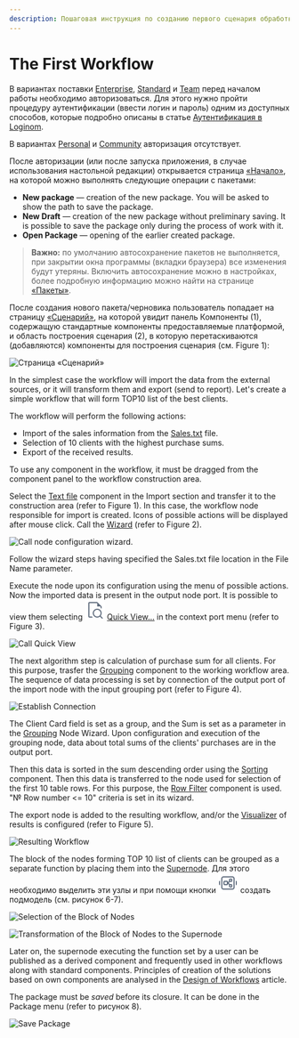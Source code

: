 ```yaml
---
description: Пошаговая инструкция по созданию первого сценария обработки данных в аналитической платформе Loginom. Создание и сохранение пакета. Добавление и настройка узлов сценария. Пример сценария.
---
```

# The First Workflow

В вариантах поставки [Enterprise](https://loginom.ru/platform/pricing#edition-enterprise), [Standard](https://loginom.ru/platform/pricing#edition-standard) и [Team](https://loginom.ru/platform/pricing#edition-team) перед началом работы необходимо авторизоваться. Для этого нужно пройти процедуру аутентификации (ввести логин и пароль) одним из доступных способов, которые подробно описаны в статье [Аутентификация в Loginom](./authentication.md).

В вариантах [Personal](https://loginom.ru/platform/pricing#edition-personal) и [Community](https://loginom.ru/platform/pricing#edition-personal) авторизация отсутствует.

После авторизации (или после запуска приложения, в случае использования настольной редакции) открывается страница [«Начало»](./../interface/home-page.md), на которой можно выполнять следующие операции с пакетами:

* **New package** — creation of the new package. You will be asked to show the path to save the package.
* **New Draft** — creation of the new package without preliminary saving. It is possible to save the package only during the process of work with it.
* **Open Package** — opening of the earlier created package.

> **Важно:**  по умолчанию автосохранение пакетов не выполняется, при закрытии окна программы (вкладки браузера) все изменения будут утеряны. Включить автосохранение можно в настройках, более подробную информацию можно найти на странице [«Пакеты»](https://help.loginom.ru/userguide/interface/packages.html).

После создания нового пакета/черновика пользователь попадает на страницу [«Сценарий»](./../interface/workflow.md), на которой увидит панель Компоненты (1), содержащую стандартные компоненты предоставляемые платформой, и область построения сценария (2), в которую перетаскиваются (добавляются) компоненты для построения сценария (см. Figure 1):

![Страница «Сценарий» ](./first-scenario-2.png)

In the simplest case the workflow will import the data from the external sources, or it will transform them and export (send to report).
Let's create a simple workflow that will form TOP10 list of the best clients.

The workflow will perform the following actions:

* Import of the sales information from the [Sales.txt](./../attach/Sales.txt) file.
* Selection of 10 clients with the highest purchase sums.
* Export of the received results.

To use any component in the workflow, it must be dragged from the component panel to the workflow construction area.

Select the [Text file](./../integration/import/txt-csv.md) component in the Import section and transfer it to the construction area (refer to Figure 1). In this case, the workflow node responsible for import is created. Icons of possible actions will be displayed after mouse click. Call the [Wizard](./../integration/import/txt-csv.md) (refer to Figure 2).

![Call node configuration wizard.](./first-scenario-3.png)

Follow the wizard steps having specified the Sales.txt file location in the File Name parameter.

Execute the node upon its configuration using the menu of possible actions. Now the imported data is present in the output node port. It is possible to view them selecting ![ ](./../images/icons/common/toolbar-controls/show-fast-viewer_default.svg) [Quick View…](./../visualization/preview/quick-view.md) in the context port menu (refer to Figure 3).

![Call Quick View](./first-scenario-4.png)

The next algorithm step is calculation of purchase sum for all clients. For this purpose, trasfer the [Grouping](./../processors/transformation/grouping.md) component to the working workflow area. The sequence of data processing is set by connection of the output port of the import node with the input grouping port (refer to Figure 4).

![Establish Connection](./first-scenario-5.png)

The Client Card field is set as a group, and the Sum is set as a parameter in the [Grouping](./../processors/transformation/grouping.md) Node Wizard. Upon configuration and execution of the grouping node, data about total sums of the clients' purchases are in the output port.

Then this data is sorted in the sum descending order using the [Sorting](./../processors/transformation/sorting.md) component. Then this data is transferred to the node used for selection of the first 10 table rows.  For this purpose, the [Row Filter](./../processors/transformation/row-filter/README.md) component is used. "№ Row number <= 10" criteria is set in its wizard.

The export node is added to the resulting workflow, and/or the [Visualizer](./../visualization/README.md) of results is configured (refer to Figure 5).

![Resulting Workflow](./first-scenario-6.png)

The block of the nodes forming TOP 10 list of clients can be grouped as a separate function by placing them into the [Supernode](./../processors/control/supernode.md). Для этого необходимо выделить эти узлы и при помощи кнопки ![](./../images/icons/common/toolbar-controls/compose-generic-model_default.svg) создать подмодель (см. рисунок 6-7).

![Selection of the Block of Nodes](./first-scenario-7.png)

![Transformation of the Block of Nodes to the Supernode](./first-scenario-8.png)

Later on, the supernode executing the function set by a user can be published as a derived component and frequently used in other workflows along with standard components. Principles of creation of the solutions based on own components are analysed in the [Design of Workflows](./../workflow/README.md) article.

The package must be *saved* before its closure. It can be done in the Package menu (refer to рисунок 8).

![Save Package](./first-scenario-9.png)
